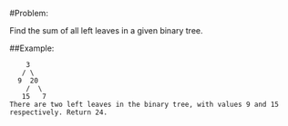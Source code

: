 #Problem:  

Find the sum of all left leaves in a given binary tree.

##Example:

	    3  
	   / \
	  9  20  
	    /  \
	   15   7  
    There are two left leaves in the binary tree, with values 9 and 15 respectively. Return 24.
